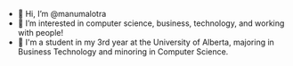 - 👋 Hi, I’m @manumalotra
- 👀 I’m interested in computer science, business, technology, and working with people!
- 🌱 I'm a student in my 3rd year at the University of Alberta, majoring in Business Technology and minoring in Computer Science.

<!---
manumalotra/manumalotra is a ✨ special ✨ repository because its `README.md` (this file) appears on your GitHub profile.
You can click the Preview link to take a look at your changes.
--->
